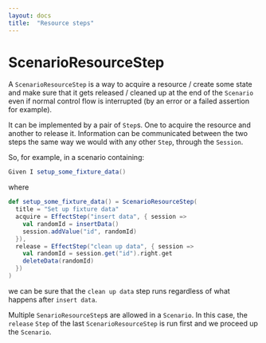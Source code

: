 ```yaml
---
layout: docs
title:  "Resource steps"
---
```


# ScenarioResourceStep


A `ScenarioResourceStep` is a way to acquire a resource / create some state and make sure that it gets
released / cleaned up at the end of the `Scenario` even if normal control flow is interrupted
(by an error or a failed assertion for example).

It can be implemented by a pair of `Step`s. One to acquire the resource and another to release it.
Information can be communicated between the two steps the same way we would with any other `Step`,
through the `Session`.

So, for example, in a scenario containing:

```scala
Given I setup_some_fixture_data()
```

where
```scala
def setup_some_fixture_data() = ScenarioResourceStep(
  title = "Set up fixture data"
  acquire = EffectStep("insert data", { session =>
    val randomId = insertData()
    session.addValue("id", randomId)
  }),
  release = EffectStep("clean up data", { session =>
    val randomId = session.get("id").right.get
    deleteData(randomId)
  })
)
```

we can be sure that the `clean up data` step runs regardless of what happens after `insert data`.

Multiple `SenarioResourceStep`s are allowed in a `Scenario`. In this case, the `release` `Step`
of the last `ScenarioResourceStep` is run first and we proceed up the `Scenario`.